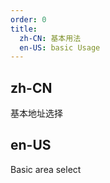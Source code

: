 ```yaml
---
order: 0
title:
  zh-CN: 基本用法
  en-US: basic Usage
---
```


## zh-CN

基本地址选择

## en-US

Basic area select
